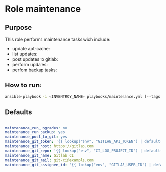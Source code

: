 # Role maintenance

## Purpose
This role performs maintenance tasks wich include:
 * update apt-cache:
 * list updates:
 * post updates to gitlab:
 * perform updates:
 * perfom backup tasks:

## How to run:
```bash
ansible-playbook -i <INVENTROY_NAME> playbooks/maintenance.yml [--tags mytags ]
```

## Defaults
```yml

maintenance_run_upgrades: no
maintenance_run_backup: yes
maintenance_post_to_git: yes
maintenance_git_token: '{{ lookup("env", "GITLAB_API_TOKEN") | default("none", true) }}'
maintenance_git_host: https://gitlab.com
maintenance_git_repo: '{{ lookup("env", "CI_LOG_PROJECT_ID") | default("165", true) }}'
maintenance_git_name: Gitlab CI
maintenance_git_mail: git-ci@example.com
maintenance_git_assignee_id: '{{ lookup("env", "GITLAB_USER_ID") | default("13", true) }}' # Henrik Gerdes

```
